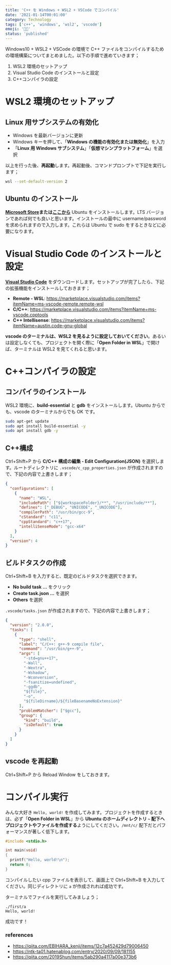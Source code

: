```yaml
---
title: 'C++ を Windows + WSL2 + VSCode でコンパイル'
date: '2021-01-14T00:01:00'
category: Technology
tags: ['c++', 'windows', 'wsl2', 'vscode']
emoji: '👨‍💻'
status: 'published'
---
```


Windows10 + WSL2 + VSCode の環境で C++ ファイルをコンパイルするための環境構築についてまとめました。以下の手順で進めていきます；

1. WSL2 環境のセットアップ
2. Visual Studio Code のインストールと設定
3. C++コンパイラの設定

# WSL2 環境のセットアップ

## Linux 用サブシステムの有効化

- Windows を最新バージョンに更新
- Windows キーを押して、「**Windows の機能の有効化または無効化**」を入力
- 「**Linux 用 Windows サブシステム**」「**仮想マシンプラットフォーム**」を選択

以上を行った後、**再起動**します。再起動後、コマンドプロンプトで下記を実行します；

```bash
wsl --set-default-version 2
```

## Ubuntu のインストール

**[Microsoft Store](https://www.microsoft.com/ja-jp/store/apps/windows)**または**[ここから](https://docs.microsoft.com/ja-jp/windows/wsl/install-manual)** Ubuntu をインストールします。LTS バージョンであれば何でも良いと思います。インストールの最中に username/password を求められますので入力します。これらは Ubuntu で sudo をするときなどに必要になります。

# Visual Studio Code のインストールと設定

**[Visual Studio Code](https://code.visualstudio.com/)** をダウンロードします。セットアップが完了したら、下記の拡張機能をインストールしておきます；

- **Remote - WSL**: https://marketplace.visualstudio.com/items?itemName=ms-vscode-remote.remote-wsl
- **C/C++**: https://marketplace.visualstudio.com/items?itemName=ms-vscode.cpptools
- **C++ Intellisense**: https://marketplace.visualstudio.com/items?itemName=austin.code-gnu-global

**vscode のターミナルは、WSL2 を見るように設定しておいてください**。あるいは設定しなくても、プロジェクトを開く際に「**Open Folder in WSL**」で開けば、ターミナルは WSL2 を見てくれると思います。

# C++コンパイラの設定

## コンパイラのインストール

WSL2 環境に、**build-essential** と **gdb** をインストールします。Ubuntu からでも、vscode のターミナルからでも OK です。

```bash
sudo apt-get update
sudo apt install build-essential -y
sudo apt install gdb -y
```

## C++構成

Ctrl+Shift+P から **C/C++ 構成の編集 - Edit Configuration(JSON)** を選択します。ルートディレクトリに `.vscode/c_cpp_properties.json` が作成されますので、下記の内容で上書きします；

```json:.vscode/c_cpp_properties.json
{
  "configurations": [
    {
      "name": "WSL",
      "includePath": ["${workspaceFolder}/**", "/usr/include/**"],
      "defines": ["_DEBUG", "UNICODE", "_UNICODE"],
      "compilerPath": "/usr/bin/gcc-9",
      "cStandard": "c11",
      "cppStandard": "c++17",
      "intelliSenseMode": "gcc-x64"
    }
  ],
  "version": 4
}
```

## ビルドタスクの作成

Ctrl+Shift+B を入力すると、既定のビルドタスクを選択できます。

- **No build task ...** をクリック
- **Create task.json ...** を選択
- **Others** を選択

`.vscode/tasks.json` が作成されますので、下記の内容で上書きします；

```json:.vscode/tasks.json
{
  "version": "2.0.0",
  "tasks": [
    {
      "type": "shell",
      "label": "C/C++: g++-9 compile file",
      "command": "/usr/bin/g++-9",
      "args": [
        "-std=gnu++17",
        "-Wall",
        "-Wextra",
        "-Wshadow",
        "-Wconversion",
        "-fsanitize=undefined",
        "-ggdb",
        "${file}",
        "-o",
        "${fileDirname}/${fileBasenameNoExtension}"
      ],
      "problemMatcher": ["$gcc"],
      "group": {
        "kind": "build",
        "isDefault": true
      }
    }
  ]
}
```

## vscode を再起動

Ctrl+Shift+P から Reload Window をしておきます。

# コンパイル実行

みんな大好き `Hello, world!` を作成してみます。プロジェクトを作成するときは、必ず「**Open Folder in WSL**」から **Ubuntu のホームディレクトリ `~` 配下へプロジェクトやファイルを作成する**ようにしてください。`/mnt/c/` 配下だとパフォーマンスが著しく低下します。

```cpp:first/a.cpp
#include <stdio.h>

int main(void)
{
  printf("Hello, world!\n");
  return 0;
}
```

コンパイルしたい cpp ファイルを表示して、画面上で Ctrl+Shift+B を入力してください。同じディレクトリに `a` が作成されれば成功です。

ターミナルでファイルを実行してみましょう；

```
./first/a
Hello, world!
```

成功です！

### references

- https://qiita.com/EBIHARA_kenji/items/12c7a452429d79006450
- https://ntk-ta01.hatenablog.com/entry/2020/09/09/181155
- https://qiita.com/2019Shun/items/5ab290a4117a00e373b6

